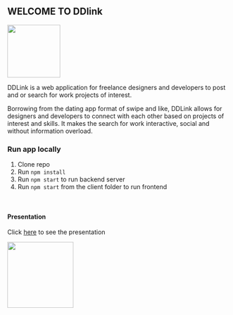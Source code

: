 ## WELCOME TO DDlink
<img width="120" src="https://user-images.githubusercontent.com/95934430/162735757-abc635a8-ea27-473b-8941-ada29a6ff248.png">


DDLink is a web application for freelance designers and developers to post and or search for work projects of interest. 

Borrowing from the dating app format of swipe and like, DDLink allows for designers and developers to connect with each other based on projects of interest and skills. It makes the search for work interactive, social and without information overload.


### Run app locally

1. Clone repo
2. Run `npm install`
3. Run `npm start` to run backend server
4. Run `npm start` from the client folder to run frontend

<br>

#### Presentation

Click [here](https://www.canva.com/design/DAE71scMQ-Y/fQrRNq7YVd14uoM6UbNceQ/view?utm_content=DAE71scMQ-Y&utm_campaign=designshare&utm_medium=link&utm_source=publishsharelink) to see the presentation

<img width="150" src="https://user-images.githubusercontent.com/95934430/162735995-904ba0e5-d856-4971-88ac-8b840c90f89d.png" >


